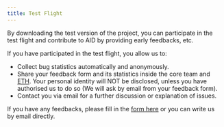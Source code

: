 ```yaml
---
title: Test Flight
---
```


By downloading the test version of the project, you can participate in the test flight and contribute to AID by providing early feedbacks, etc.

If you have participated in the test flight, you allow us to:

* Collect bug statistics automatically and anonymously.
* Share your feedback form and its statistics inside the core team and [ETH](https://ethz.ch). Your personal identity will NOT be disclosed, unless you have authorised us to do so (We will ask by email from your feedback form).
* Contact you via email for a further discussion or explanation of issues.

If you have any feedbacks, please fill in the [form here](https://forms.gle/ZZc7Jip7wkMWJwB77) or you can write us by email directly.